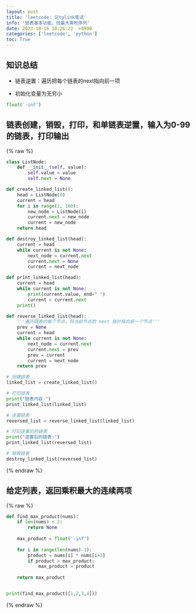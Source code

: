 ```yaml
---
layout: post
title: 'leetcode: 记tplink笔试'
info: '链表基本功能，找最大乘积序列'
date: 2023-10-16 18:26:22  +0800
categories: ['leetcode', 'python']
toc: True
---
```


## 知识总结

- 链表逆置：遍历把每个链表的next指向前一项

- 初始化变量为无穷小

```py
float('-inf')
```



## 链表创建，销毁，打印，和单链表逆置，输入为0-99的链表，打印输出

{% raw %}
```py
class ListNode:
    def __init__(self, value):
        self.value = value
        self.next = None

def create_linked_list():
    head = ListNode(0)
    current = head
    for i in range(1, 100):
        new_node = ListNode(i)
        current.next = new_node
        current = new_node
    return head

def destroy_linked_list(head):
    current = head
    while current is not None:
        next_node = current.next
        current.next = None
        current = next_node

def print_linked_list(head):
    current = head
    while current is not None:
        print(current.value, end=" ")
        current = current.next
    print()

def reverse_linked_list(head):
    '''遍历链表的每个节点，将当前节点的 next 指针指向前一个节点'''
    prev = None
    current = head
    while current is not None:
        next_node = current.next
        current.next = prev
        prev = current
        current = next_node
    return prev

# 创建链表
linked_list = create_linked_list()

# 打印链表
print("链表内容:")
print_linked_list(linked_list)

# 逆置链表
reversed_list = reverse_linked_list(linked_list)

# 打印逆置后的链表
print("逆置后的链表:")
print_linked_list(reversed_list)

# 销毁链表
destroy_linked_list(reversed_list)

```
{% endraw %}


## 给定列表，返回乘积最大的连续两项



{% raw %}
```py
def find_max_product(nums):
    if len(nums) < 2:
        return None
    
    max_product = float('-inf')
    
    for i in range(len(nums)-1):
        product = nums[i] * nums[i+1]
        if product > max_product:
            max_product = product
            
    return max_product


print(find_max_product([1,2,3,4]))
```
{% endraw %}

<!--![引入图片]({{site.url}}/image/leetcode/2023-10-16-tp_link/image_1.jpg) -->